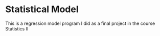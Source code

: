 # Statistical Model
This is a regression model program I did as a final project in the course Statistics II
